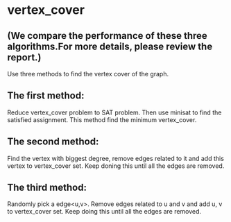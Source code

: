 # vertex_cover
## (We compare the performance of these three algorithms.For more details, please review the report.)

Use three methods to find the vertex cover of the graph.


## The first method: 

Reduce vertex_cover problem to SAT problem. Then use minisat to find the satisfied assignment. 
This method find the minimum vertex_cover.



## The second method:

Find the vertex with biggest degree, remove edges related to it and add this vertex to vertex_cover set. Keep doning this
until all the edges are removed.



## The third method:

Randomly pick a edge<u,v>. Remove edges related to u and v and add u, v to vertex_cover set. Keep doing this until all the 
edges are removed. 
